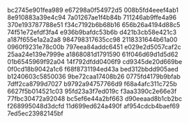 bc2745e901fea989
e67298a0f54972d5
008b5fd4eeef4ab1
8e910883a39e4c94
7a01267ae1f4b84b
711246ab9ffe4a96
370e193787788e51
f34c7192b6b68b16
656b26a4194d88c5
74f51e72efdf3fa4
e936b9bafdc53b6b
d421b3cb58e421c3
a187f655e1a2a2a8
984798317635cc98
2118331644b61a00
0960f9231e78c00b
797eea84addc6451
e029e2d5057caf2c
25aa24e139e7999e
a1868081d1791590
61f046d69d1d5d62
01b6545969f92a04
14f792dfdd0406f9
cd9345de20d669be
0f0cd18b9042a1c6
f68f8731194ed43a
bed312bbdd905aed
b1240603c5850036
9be72caa17408b26
0775fd4179b9bfab
7dff2ca8799d7027
b9792a94757766d9
f68a4afc311c725b
6627f5b014521c03
95fd23a3f7ed019c
f3aa3390c2e66e3f
77fbc30472a92048
bc5ef6e44a2bf663
d90eeaad8b1cb2bc
f268995048d3dcfd
11d699ed624a490f
af954cdcb4baef69
7ed5ec23982145bf
